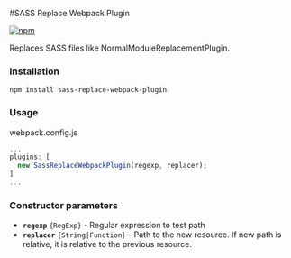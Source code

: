 #SASS Replace Webpack Plugin

[![npm](https://img.shields.io/npm/v/sass-replace-webpack-plugin.svg?maxAge=2592000)](https://www.npmjs.com/package/sass-replace-webpack-plugin)

Replaces SASS files like NormalModuleReplacementPlugin.

### Installation
```
npm install sass-replace-webpack-plugin
```

### Usage

webpack.config.js

```js
...
plugins: [
  new SassReplaceWebpackPlugin(regexp, replacer);
]
...
```

### Constructor parameters

- **`regexp`** `{RegExp}` - Regular expression to test path
- **`replacer`** `{String|Function}` - Path to the new resource. If new path is relative, it is relative to the previous resource.
